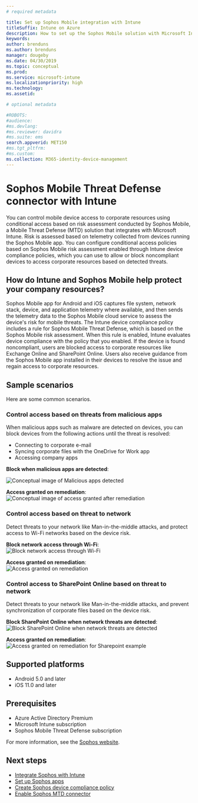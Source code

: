 ```yaml
---
# required metadata

title: Set up Sophos Mobile integration with Intune
titleSuffix: Intune on Azure
description: How to set up the Sophos Mobile solution with Microsoft Intune to control mobile device access to your corporate resources.
keywords:
author: brenduns
ms.author: brenduns
manager: dougeby
ms.date: 04/30/2019
ms.topic: conceptual
ms.prod:
ms.service: microsoft-intune
ms.localizationpriority: high
ms.technology:
ms.assetid:  

# optional metadata

#ROBOTS:
#audience:
#ms.devlang:
#ms.reviewer: davidra
#ms.suite: ems
search.appverid: MET150
#ms.tgt_pltfrm:
#ms.custom:
ms.collection: M365-identity-device-management
---
```



# Sophos Mobile Threat Defense connector with Intune
You can control mobile device access to corporate resources using conditional access based on risk assessment conducted by Sophos Mobile, a Mobile Threat Defense (MTD) solution that integrates with Microsoft Intune. Risk is assessed based on telemetry collected from devices running the Sophos Mobile app.
You can configure conditional access policies based on Sophos Mobile risk assessment enabled through Intune device compliance policies, which you can use to allow or block noncompliant devices to access corporate resources based on detected threats.

## How do Intune and Sophos Mobile help protect your company resources?
Sophos Mobile app for Android and iOS captures file system, network stack, device, and application telemetry where available, and then sends the telemetry data to the Sophos Mobile cloud service to assess the device's risk for mobile threats.
The Intune device compliance policy includes a rule for Sophos Mobile Threat Defense, which is based on the Sophos Mobile risk assessment. When this rule is enabled, Intune evaluates device compliance with the policy that you enabled. If the device is found noncompliant, users are blocked access to corporate resources like Exchange Online and SharePoint Online. Users also receive guidance from the Sophos Mobile app installed in their devices to resolve the issue and regain access to corporate resources.  

## Sample scenarios
Here are some common scenarios.  
### Control access based on threats from malicious apps
When malicious apps such as malware are detected on devices, you can block devices from the following actions until the threat is resolved:
- Connecting to corporate e-mail
- Syncing corporate files with the OneDrive for Work app
- Accessing company apps

**Block when malicious apps are detected**:
 
![Conceptual image of Malicious apps detected](./media/sophos-mtd-connector/sophos_malicious_apps_blocked.png)  

**Access granted on remediation**:  
![Conceptual image of access granted after remediation](./media/sophos-mtd-connector/sophos_malicious_apps_unblocked.png)

### Control access based on threat to network  
Detect threats to your network like Man-in-the-middle attacks, and protect access to Wi-Fi networks based on the device risk.  

**Block network access through Wi-Fi**:  
![Block network access through Wi-Fi](./media/sophos-mtd-connector/sophos_network_wifi_blocked.png)

**Access granted on remediation**:   
![Access granted on remediation](./media/sophos-mtd-connector/sophos_network_wifi_unblocked.png)  

### Control access to SharePoint Online based on threat to network  
Detect threats to your network like Man-in-the-middle attacks, and prevent synchronization of corporate files based on the device risk.  

**Block SharePoint Online when network threats are detected**:   
![Block SharePoint Online when network threats are detected](./media/sophos-mtd-connector/sophos_network_spo_blocked.png)  

**Access granted on remediation**:  
![Access granted on remediation for Sharepoint example](./media/sophos-mtd-connector/sophos_network_spo_unblocked.png)  

## Supported platforms  
- Android 5.0 and later
- iOS 11.0 and later

## Prerequisites  
- Azure Active Directory Premium
- Microsoft Intune subscription 
- Sophos Mobile Threat Defense subscription

For more information, see the [Sophos website](https://www.sophos.com/products/mobile-control).  

## Next steps  
- [Integrate Sophos with Intune](sophos-mtd-connector-integration.md)
- [Set up Sophos apps](mtd-apps-ios-app-configuration-policy-add-assign.md)
- [Create Sophos device compliance policy](mtd-device-compliance-policy-create.md)
- [Enable Sophos MTD connector](mtd-connector-enable.md)
